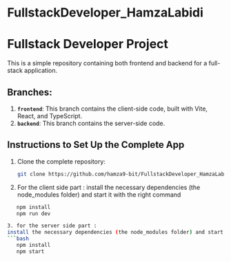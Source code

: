 # FullstackDeveloper_HamzaLabidi
# Fullstack Developer Project

This is a simple repository containing both frontend and backend for a full-stack application.

## Branches:
1. **`frontend`**: This branch contains the client-side code, built with Vite, React, and TypeScript.
2. **`backend`**: This branch contains the server-side code.

## Instructions to Set Up the Complete App

1. Clone the complete repository:
   ```bash
   git clone https://github.com/hamza9-bit/FullstackDeveloper_HamzaLabidi.git
2. For the client side part :
install the necessary dependencies (the node_modules folder) and start it with the right command
```bash
   npm install 
   npm run dev

3. for the server side part :
install the necessary dependencies (the node_modules folder) and start it with the right command
```bash
   npm install 
   npm start
